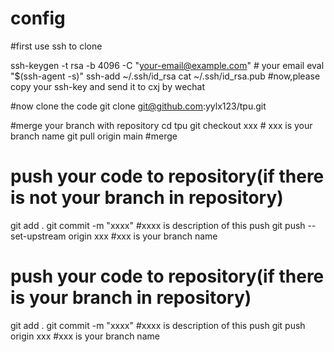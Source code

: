 # config

#first use ssh to clone 

ssh-keygen -t rsa -b 4096 -C "your-email@example.com"    # your email
eval "$(ssh-agent -s)"
ssh-add ~/.ssh/id_rsa
cat ~/.ssh/id_rsa.pub
#now,please copy your ssh-key and send it to cxj by wechat


#now clone the code
git clone git@github.com:yylx123/tpu.git


#merge your branch with repository
cd tpu
git checkout xxx  # xxx is your branch name
git pull origin main         #merge


# push your code to repository(if there is not your branch in repository)
git add .
git commit -m "xxxx"    #xxxx is description of this push
git push --set-upstream origin xxx     #xxx is your branch name 



# push your code to repository(if there is your branch in repository)
git add .
git commit -m "xxxx"    #xxxx is description of this push
git push origin xxx     #xxx is your branch name 
